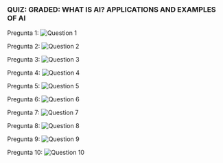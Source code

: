 ### **QUIZ: GRADED: WHAT IS AI? APPLICATIONS AND EXAMPLES OF AI**

Pregunta 1:
![Question 1](/home/ntamurejocolorado/Projects/Coursera/Introduction-to-AI/Week_2/images/question_1.png)

Pregunta 2:
![Question 2](/home/ntamurejocolorado/Projects/Coursera/Introduction-to-AI/Week_2/images/question_2.png)

Pregunta 3:
![Question 3](/home/ntamurejocolorado/Projects/Coursera/Introduction-to-AI/Week_2/images/q3.png)

Pregunta 4:
![Question 4](/home/ntamurejocolorado/Projects/Coursera/Introduction-to-AI/Week_2/images/q4.png)

Pregunta 5:
![Question 5](/home/ntamurejocolorado/Projects/Coursera/Introduction-to-AI/Week_2/images/q5.png)

Pregunta 6:
![Question 6](/home/ntamurejocolorado/Projects/Coursera/Introduction-to-AI/Week_2/images/q6.png)

Pregunta 7:
![Question 7](/home/ntamurejocolorado/Projects/Coursera/Introduction-to-AI/Week_2/images/q7.png)

Pregunta 8:
![Question 8](/home/ntamurejocolorado/Projects/Coursera/Introduction-to-AI/Week_2/images/q8.png)

Pregunta 9:
![Question 9](/home/ntamurejocolorado/Projects/Coursera/Introduction-to-AI/Week_2/images/q9.png)

Pregunta 10:
![Question 10](/home/ntamurejocolorado/Projects/Coursera/Introduction-to-AI/Week_2/images/q10.png)
